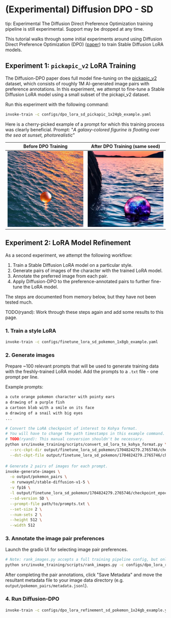 # (Experimental) Diffusion DPO - SD

tip: Experimental
    The Diffusion Direct Preference Optimization training pipeline is still experimental. Support may be dropped at any time.

This tutorial walks through some initial experiments around using Diffusion Direct Preference Optimization (DPO) ([paper](https://arxiv.org/abs/2311.12908)) to train Stable Diffusion LoRA models.


## Experiment 1: `pickapic_v2` LoRA Training

The Diffusion-DPO paper does full model fine-tuning on the [pickapic_v2](https://huggingface.co/datasets/yuvalkirstain/pickapic_v2) dataset, which consists of roughly 1M AI-generated image pairs with preference annotations. In this experiment, we attempt to fine-tune a Stable Diffusion LoRA model using a small subset of the pickapi_v2 dataset.

Run this experiment with the following command:
```bash
invoke-train -c configs/dpo_lora_sd_pickapic_1x24gb_example.yaml
```

Here is a cherry-picked example of a prompt for which this training process was clearly beneficial.
Prompt: "*A galaxy-colored figurine is floating over the sea at sunset, photorealistic*"

| Before DPO Training | After DPO Training (same seed)|
| - | - |
| ![Sample image before DPO training.](../../images/dpo/before_dpo.jpg) | ![Sample image after DPO training.](../../images/dpo/after_dpo.jpg) |

## Experiment 2: LoRA Model Refinement

As a second experiment, we attempt the following workflow:

1. Train a Stable Diffusion LoRA model on a particular style.
2. Generate pairs of images of the character with the trained LoRA model.
3. Annotate the preferred image from each pair.
4. Apply Diffusion-DPO to the preference-annotated pairs to further fine-tune the LoRA model.

The steps are documented from memory below, but they have not been tested much.

TODO(ryand): Work through these steps again and add some results to this page.

### 1. Train a style LoRA

```bash
invoke-train -c configs/finetune_lora_sd_pokemon_1x8gb_example.yaml
```

### 2. Generate images

Prepare ~100 relevant prompts that will be used to generate training data with the freshly-trained LoRA model. Add the prompts to a `.txt` file - one prompt per line.

Example prompts:
```txt
a cute orange pokemon character with pointy ears
a drawing of a purple fish
a cartoon blob with a smile on its face
a drawing of a snail with big eyes
...
```

```bash
# Convert the LoRA checkpoint of interest to Kohya format.
# You will have to change the path timestamps in this example command.
# TODO(ryand): This manual conversion shouldn't be necessary.
python src/invoke_training/scripts/convert_sd_lora_to_kohya_format.py \
  --src-ckpt-dir output/finetune_lora_sd_pokemon/1704824279.2765746/checkpoint_epoch-00000003/ \
  --dst-ckpt-file output/finetune_lora_sd_pokemon/1704824279.2765746/checkpoint_epoch-00000003_kohya.safetensors

# Generate 2 pairs of images for each prompt.
invoke-generate-images \
  -o output/pokemon_pairs \
  -m runwayml/stable-diffusion-v1-5 \
  -v fp16 \
  -l output/finetune_lora_sd_pokemon/1704824279.2765746/checkpoint_epoch-00000003_kohya.safetensors \
  --sd-version SD \
  --prompt-file path/to/prompts.txt \
  --set-size 2 \
  --num-sets 2 \
  --height 512 \
  --width 512
```

### 3. Annotate the image pair preferences

Launch the gradio UI for selecting image pair preferences.

```bash
# Note: rank_images.py accepts a full training pipeline config, but only uses the dataset configuration.
python src/invoke_training/scripts/rank_images.py -c configs/dpo_lora_refinement_sd_pokemon_1x24gb_example.yaml
```

After completing the pair annotations, click "Save Metadata" and move the resultant metadata file to your image data directory (e.g. `output/pokemon_pairs/metadata.jsonl`).

### 4. Run Diffusion-DPO

```bash
invoke-train -c configs/dpo_lora_refinement_sd_pokemon_1x24gb_example.yaml
```